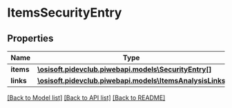# ItemsSecurityEntry

## Properties
Name | Type | Description | Notes
------------ | ------------- | ------------- | -------------
**items** | [**\osisoft.pidevclub.piwebapi.models\SecurityEntry[]**](SecurityEntry.md) |  | [optional] 
**links** | [**\osisoft.pidevclub.piwebapi.models\ItemsAnalysisLinks**](ItemsAnalysisLinks.md) |  | [optional] 

[[Back to Model list]](../README.md#documentation-for-models) [[Back to API list]](../README.md#documentation-for-api-endpoints) [[Back to README]](../README.md)


